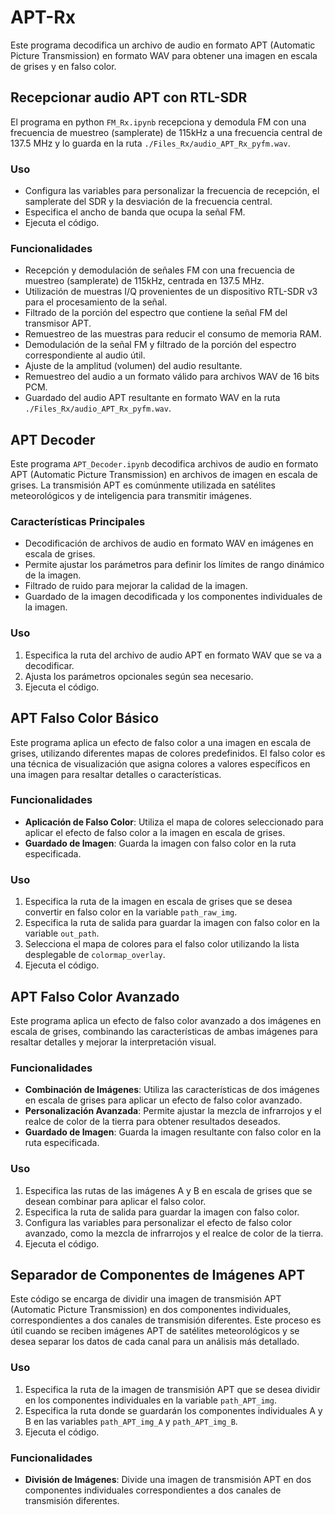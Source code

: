 # APT-Rx
Este programa decodifica un archivo de audio en formato APT (Automatic Picture Transmission) en formato WAV para obtener una imagen en escala de grises y en falso color.

## Recepcionar audio APT con RTL-SDR

El programa en python `FM_Rx.ipynb`  recepciona y demodula FM con una frecuencia de muestreo (samplerate) de 115kHz a una frecuencia central de 137.5 MHz y lo guarda en la ruta `./Files_Rx/audio_APT_Rx_pyfm.wav`.

### Uso
- Configura las variables para personalizar la frecuencia de recepción, el samplerate del SDR y la desviación de la frecuencia central.
- Especifica el ancho de banda que ocupa la señal FM.
- Ejecuta el código.

### Funcionalidades

- Recepción y demodulación de señales FM con una frecuencia de muestreo (samplerate) de 115kHz, centrada en 137.5 MHz.
- Utilización de muestras I/Q provenientes de un dispositivo RTL-SDR v3 para el procesamiento de la señal.
- Filtrado de la porción del espectro que contiene la señal FM del transmisor APT.
- Remuestreo de las muestras para reducir el consumo de memoria RAM.
- Demodulación de la señal FM y filtrado de la porción del espectro correspondiente al audio útil.
- Ajuste de la amplitud (volumen) del audio resultante.
- Remuestreo del audio a un formato válido para archivos WAV de 16 bits PCM.
- Guardado del audio APT resultante en formato WAV en la ruta `./Files_Rx/audio_APT_Rx_pyfm.wav`.



## APT Decoder

Este programa `APT_Decoder.ipynb` decodifica archivos de audio en formato APT (Automatic Picture Transmission) en archivos de imagen en escala de grises. La transmisión APT es comúnmente utilizada en satélites meteorológicos y de inteligencia para transmitir imágenes.

### Características Principales

- Decodificación de archivos de audio en formato WAV en imágenes en escala de grises.
- Permite ajustar los parámetros para definir los límites de rango dinámico de la imagen.
- Filtrado de ruido para mejorar la calidad de la imagen.
- Guardado de la imagen decodificada y los componentes individuales de la imagen.

### Uso

1. Especifica la ruta del archivo de audio APT en formato WAV que se va a decodificar.
2. Ajusta los parámetros opcionales según sea necesario.
3. Ejecuta el código.

## APT Falso Color Básico

Este programa aplica un efecto de falso color a una imagen en escala de grises, utilizando diferentes mapas de colores predefinidos. El falso color es una técnica de visualización que asigna colores a valores específicos en una imagen para resaltar detalles o características.

### Funcionalidades

- **Aplicación de Falso Color**: Utiliza el mapa de colores seleccionado para aplicar el efecto de falso color a la imagen en escala de grises.
- **Guardado de Imagen**: Guarda la imagen con falso color en la ruta especificada.

### Uso

1. Especifica la ruta de la imagen en escala de grises que se desea convertir en falso color en la variable `path_raw_img`.
2. Especifica la ruta de salida para guardar la imagen con falso color en la variable `out_path`.
3. Selecciona el mapa de colores para el falso color utilizando la lista desplegable de `colormap_overlay`.
4. Ejecuta el código.

## APT Falso Color Avanzado

Este programa aplica un efecto de falso color avanzado a dos imágenes en escala de grises, combinando las características de ambas imágenes para resaltar detalles y mejorar la interpretación visual.

### Funcionalidades

- **Combinación de Imágenes**: Utiliza las características de dos imágenes en escala de grises para aplicar un efecto de falso color avanzado.
- **Personalización Avanzada**: Permite ajustar la mezcla de infrarrojos y el realce de color de la tierra para obtener resultados deseados.
- **Guardado de Imagen**: Guarda la imagen resultante con falso color en la ruta especificada.

### Uso

1. Especifica las rutas de las imágenes A y B en escala de grises que se desean combinar para aplicar el falso color.
2. Especifica la ruta de salida para guardar la imagen con falso color.
3. Configura las variables para personalizar el efecto de falso color avanzado, como la mezcla de infrarrojos y el realce de color de la tierra.
4. Ejecuta el código.

## Separador de Componentes de Imágenes APT

Este código se encarga de dividir una imagen de transmisión APT (Automatic Picture Transmission) en dos componentes individuales, correspondientes a dos canales de transmisión diferentes. Este proceso es útil cuando se reciben imágenes APT de satélites meteorológicos y se desea separar los datos de cada canal para un análisis más detallado.

### Uso

1. Especifica la ruta de la imagen de transmisión APT que se desea dividir en los componentes individuales en la variable `path_APT_img`.
2. Especifica la ruta donde se guardarán los componentes individuales A y B en las variables `path_APT_img_A` y `path_APT_img_B`.
3. Ejecuta el código.

### Funcionalidades

- **División de Imágenes**: Divide una imagen de transmisión APT en dos componentes individuales correspondientes a dos canales de transmisión diferentes.
